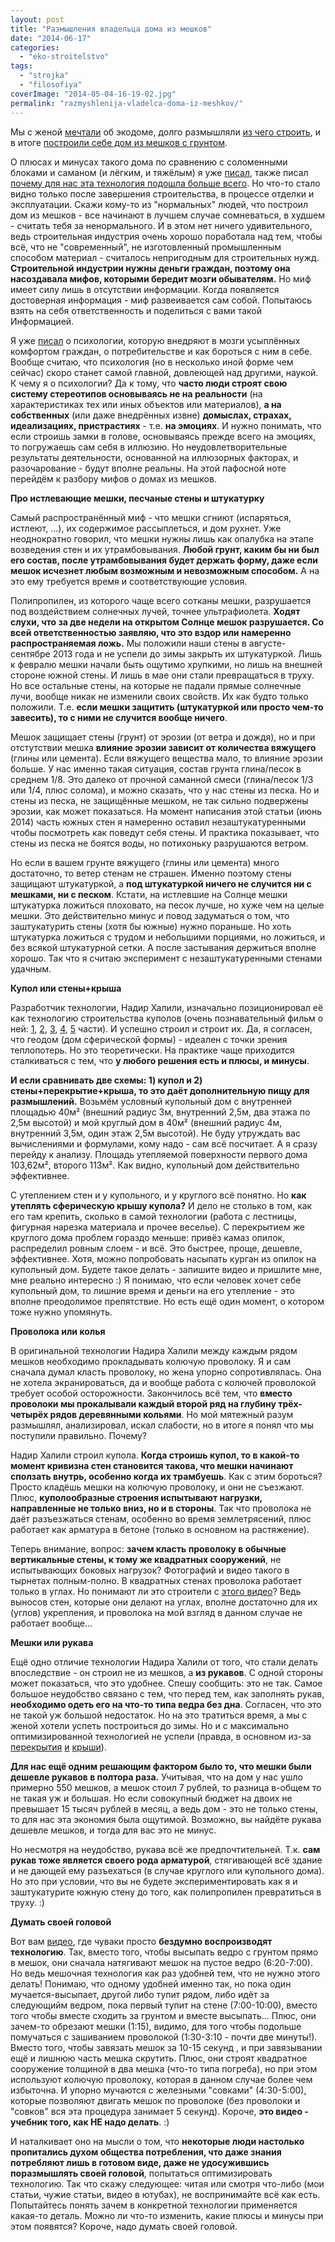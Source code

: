 ```yaml
---
layout: post
title: "Размышления владельца дома из мешков"
date: "2014-06-17"
categories: 
  - "eko-stroitelstvo"
tags: 
  - "strojka"
  - "filosofiya"
coverImage: "2014-05-04-16-19-02.jpg"
permalink: "razmyshlenija-vladelca-doma-iz-meshkov/"
---
```


Мы с женой [мечтали](/s-chego-vsyo-nachalos/ "С чего всё началось") об экодоме, долго размышляли [из чего строить](/likbez-po-tehnologiam-ekostroitelstva/ "Ликбез по технологиям экостроительства"), и в итоге [построили себе дом из мешков с грунтом](/stroim-iz-meshkov-s-gruntom/ "Строим из мешков с грунтом").

О плюсах и минусах такого дома по сравнению с соломенными блоками и саманом (и лёгким, и тяжёлым) я уже [писал](/iz-chego-stroit-steny-ekodoma/ "Из чего строить стены экодома?"), также писал [почему для нас эта технология подошла больше всего](/iz-chego-stroit-steny-ekodoma-2-supersaman/ "Из чего строить стены экодома 2: Суперсаман"). Но что-то стало видно только после завершения строительства, в процессе отделки и эксплуатации. Скажи кому-то из "нормальных" людей, что построил дом из мешков - все начинают в лучшем случае сомневаться, в худшем - считать тебя за ненормального. И в этом нет ничего удивительного, ведь строительная индустрия очень хорошо поработала над тем, чтобы всё, что не "современный", не изготовленный промышленным способом материал - считалось непригодным для строительных нужд. **Строительной индустрии нужны деньги граждан, поэтому она насоздавала мифов, которыми бередит мозги обывателям.** Но миф имеет силу лишь в отсутствии информации. Когда появляется достоверная информация - миф развеивается сам собой. Попытаюсь взять на себя ответственность и поделиться с вами такой Информацией.

Я уже [писал](/postroit-sebe-dom-mif-ili-realnost/ "Построить себе дом: миф или реальность") о психологии, которую внедряют в мозги усыплённых комфортом граждан, о потребительстве и как бороться с ним в себе. Вообще считаю, что психология (но в несколько иной форме чем сейчас) скоро станет самой главной, довлеющей над другими, наукой. К чему я о психологии? Да к тому, что **часто люди строят свою систему стереотипов основываясь не на реальности** (на характеристиках тех или иных объектов или материалов), **а на собственных** (или даже внедрённых извне) **домыслах, страхах, идеализациях, пристрастиях** - т.е. **на эмоциях**. И нужно понимать, что если строишь замки в голове, основываясь прежде всего на эмоциях, то погружаешь сам себя в иллюзию. Но неудовлетворительные результаты деятельности, основанной на иллюзорных факторах, и разочарование - будут вполне реальны. На этой пафосной ноте перейдём к разбору мифов о домах из мешков.

**Про истлевающие мешки, песчаные стены и штукатурку**

Самый распространённый миф - что мешки сгниют (испаряться, истлеют, ...), их содержимое рассыплеться, и дом рухнет. Уже неоднократно говорил, что мешки нужны лишь как опалубка на этапе возведения стен и их утрамбовывания. **Любой грунт, каким бы ни был его состав, после утрамбовывания будет держать форму, даже если мешок исчезнет любым возможным и невозможным способом.** А на это ему требуется время и соответствующие условия.

Полипропилен, из которого чаще всего сотканы мешки, разрушается под воздействием солнечных лучей, точнее ультрафиолета. **Ходят слухи, что за две недели на открытом Солнце мешок разрушается. Со всей ответственностью заявляю, что это вздор или намеренно распространяемая ложь.** Мы положили наши стены в августе-сентябре 2013 года и не успели до зимы закрыть их штукатуркой. Лишь к февралю мешки начали быть ощутимо хрупкими, но лишь на внешней стороне южной стены. И лишь в мае они стали превращаться в труху. Но все остальные стены, на которые не падали прямые солнечные лучи, вообще никак не изменили своих свойств. Их как будто только положили. Т.е. **если мешки защитить (штукатуркой или просто чем-то завесить), то с ними не случится вообще ничего**.

Мешок защищает стены (грунт) от эрозии (от ветра и дождя), но и при отстутствии мешка **влияние эрозии зависит от количества вяжущего** (глины или цемента). Если вяжущего вещества мало, то влияние эрозии больше. У нас именно такая ситуация, состав грунта глина/песок в среднем 1/8. Это далеко от прочной саманной смеси (глина/песок 1/3 или 1/4, плюс солома), и можно сказать, что у нас стены из песка. Но и стены из песка, не защищённые мешком, не так сильно подвержены эрозии, как может показаться. На момент написания этой статьи (июнь 2014) часть южных стен я намеренно оставил незаштукатуренными чтобы посмотреть как поведут себя стены. И практика показывает, что стены из песка не боятся воды, но потихоньку разрушаются ветром.

Но если в вашем грунте вяжущего (глины или цемента) много достаточно, то ветер стенам не страшен. Именно поэтому стены защищают штукатуркой, а **под штукатуркой ничего не случится ни с мешками, ни с песком**. Кстати, на истлевшие на Солнце мешки штукатурка ложиться плоховато, на песок лучше, но хуже чем на целые мешки. Это действительно минус и повод задуматься о том, что заштукатурить стены (хотя бы южные) нужно пораньше. Но хоть штукатурка ложиться с трудом и небольшими порциями, но ложиться, и без всякой штукатурной сетки. А после застывания держиться вполне хорошо. Так что я считаю эксперимент с незаштукатуренными стенами удачным.

**Купол или стены+крыша**

Разработчик технологии, Надир Халили, изначально позиционировал её как технологию строительства куполов (очень познавательный фильм о ней: [1](https://www.youtube.com/watch?v=_sE86i8bPeY), [2](https://www.youtube.com/watch?v=nt6VIU9zZdE), [3](https://www.youtube.com/watch?v=4InYYp_o4zc), [4](https://www.youtube.com/watch?v=72zwCJIzt6I), [5](https://www.youtube.com/watch?v=LZ6heXavC4w) части). И успешно строил и строит их. Да, я согласен, что геодом (дом сферической формы) - идеален с точки зрения теплопотерь. Но это теоретически. На практике чаще приходится сталкиваться с тем, что **у любого решения есть и плюсы, и минусы**.

**И если сравнивать две схемы: 1) купол и 2) стены+перекрытие+крыша, то это даёт дополнительную пищу для размышлений.** Возьмём условный купольный дом с внутренней площадью 40м² (внешний радиус 3м, внутренний 2,5м, два этажа по 2,5м высотой) и мой круглый дом в 40м² (внешний радиус 4м, внутренний 3,5м, один этаж 2,5м высотой). Не буду утруждать вас вычислениями и формулами, кому надо - сам всё посчитает. А я сразу перейду к анализу. Площадь утепляемой поверхности первого дома 103,62м², второго 113м². Как видно, купольный дом действительно эффективнее.

С утеплением стен и у купольного, и у круглого всё понятно. Но **как утеплять сферическую крышу купола?** И дело не столько в том, как его там крепить, сколько в самой технологии (работа с лестницы, фигурная нарезка материала и прочее веселье). С перекрытием же круглого дома проблем гораздо меньше: привёз камаз опилок, распределил ровным слоем - и всё. Это быстрее, проще, дешевле, эффективнее. Хотя, можно попробовать насыпать курган из опилок на купольный дом. Будете такое делать - запишите видео и пришлите мне, мне реально интересно :) Я понимаю, что если человек хочет себе купольный дом, то лишние время и деньги на его утепление - это вполне преодолимое препятствие. Но есть ещё один момент, о котором тоже нужно упомянуть.

**Проволока или колья**

В оригинальной технологии Надира Халили между каждым рядом мешков необходимо прокладывать колючую проволоку. Я и сам сначала думал класть проволоку, но жена упорно сопротивлялась. Она не хотела экранироваться, да и вообще работа с колючей проволокой требует особой осторожности. Закончилось всё тем, что **вместо проволоки мы прокалывали каждый второй ряд на глубину трёх-четырёх рядов деревянными кольями**. Но мой мятежный разум размышлял, анализировал, искал слабости, но в итоге я понял что мы поступили правильно. Почему?

Надир Халили строил купола. **Когда строишь купол, то в какой-то момент кривизна стен становится такова, что мешки начинают сползать внутрь, особенно когда их трамбуешь**. Как с этим бороться? Просто кладёшь мешки на колючую проволоку, и они не съезжают. Плюс, **куполообразные строения испытывают нагрузки, направленные не только вниз, но и в стороны**. Так что проволока не даёт разъезжаться стенам, особенно во время землетрясений, плюс работает как арматура в бетоне (только в основном на растяжение).

Теперь внимание, вопрос: **зачем класть проволоку в обычные вертикальные стены, к тому же квадратных сооружений**, не испытывающих боковых нагрузок? Фотографий и видео такого в тырнетах полным-полно. В квадратных стенах проволока работает только в углах. Но понимают ли это строители с [этого видео](https://www.youtube.com/watch?v=DPz61MWn8xw)? Ведь выносов стен, которые они делают на углах, вполне достаточно для их (углов) укрепления, и проволока на мой взгляд в данном случае не работает вообще...

**Мешки или рукава**

Ещё одно отличие технологии Надира Халили от того, что стали делать впоследствие - он строил не из мешков, а **из рукавов**. С одной стороны может показаться, что это удобнее. Спешу сообщить: это не так. Самое большое неудобство связано с тем, что перед тем, как заполнять рукав, **необходимо одеть его на что-то типа ведра без дна**. Согласен, что это не такой уж большой недостаток. Но на это тратиться время, а мы с женой хотели успеть построиться до зимы. Но и с максимально оптимизированной технологией не успели (правда, в основном из-за [перекрытия](/krysha-dlya-ekodoma-1/ "Крыша для экодома. Часть первая.") [и](/krysha-dlya-ekodoma-2/ "Крыша для экодома. Часть вторая.") [крыши](/krysha-dlya-ekodoma-3/ "Крыша для экодома. Часть третья.")).

**Для нас ещё одним решающим фактором было то, что мешки были дешевле рукавов в полтора раза.** Учитывая, что на дом у нас ушло примерно 550 мешков, а мешок стоил 7 рублей, то разница в-общем то не такая уж и большая. Но если совокупный бюджет на двоих не превышает 15 тысяч рублей в месяц, а ведь дом - это не только стены, то для нас эта экономия была ощутимой. Возможно, вы найдёте рукава дешевле мешков, и тогда для вас это не минус.

Но несмотря на неудобство, рукава всё же предпочтительней. Т.к. **сам рукав тоже является своего рода арматурой**, стягивающей всё здание и не дающей ему разъехаться (в случае круглого или купольного дома). Но это при условии, что вы не будете экспериментировать как я и заштукатурите южную стену до того, как полипропилен превратиться в труху. :)

**Думать своей головой**

Вот вам [видео](https://www.youtube.com/watch?v=AmkGrD9XMNk), где чуваки просто **бездумно воспроизводят технологию**. Так, вместо того, чтобы высыпать ведро с грунтом прямо в мешок, они сначала натягивают мешок на пустое ведро (6:20-7:00). Но ведь мешочная технология как раз удобней тем, что не нужно этого делать! Понимаю, что одному удобней именно так, но пока один мучается-высыпает, другой либо тупит рядом, либо идёт за следующийм ведром, пока первый тупит на стене (7:00-10:00), вместо того чтобы вместе сходить за грунтом и вместе высыпать... Плюс, они зачем-то обрезают мешки (1:15), видимо, для того чтобы подольше помучаться с зашиванием проволокой (1:30-3:10 - почти две минуты!). Вместо того, чтобы завязать мешок за 10-15 секунд , и при завязывании ещё и лишнюю часть мешка скрутить. Плюс, они строят квадратное сооружение толщиной в два мешка (что-то типа погреба), но при этом используют колючую проволоку, которая в данном случае более чем избыточна. И упорно мучаются с железными "совками" (4:30-5:00), которые позволяют двигать мешок по проволоке (без проволоки и "совков" вся эта процедура занимает 5 секунд). Короче, **это видео - учебник того, как НЕ надо делать**. :)

И наталкивает оно на мысли о том, что **некоторые люди настолько пропитались духом общества потребления, что даже знания потребляют лишь в готовом виде, даже не удосужившись поразмышлять своей головой**, попытаться оптимизировать технологию. Так что скажу следующее: читая или смотря что-либо (мои статьи, чужие статьи, видео в ютубах), не воспринимайте всё как есть. Попытайтесь понять зачем в конкретной технологии применяется какая-то деталь. Можно ли что-то изменить, какие плюсы и минусы при этом появятся? Короче, надо думать своей головой.
